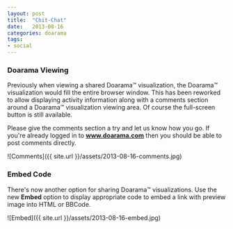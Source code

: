 ```yaml
---
layout: post
title:  "Chit-Chat"
date:   2013-08-16
categories: doarama
tags:
- social
---
```



### Doarama Viewing

Previously when viewing a shared Doarama&trade; visualization, the Doarama&trade; visualization would fill the entire browser window.  This has been reworked to allow displaying activity information along with a comments section around a Doarama&trade; visualization viewing area.  Of course the full-screen button is still available.

Please give the comments section a try and let us know how you go.  If you're already logged in to **www.doarama.com** then you should be able to post comments directly.

![Comments]({{ site.url }}/assets/2013-08-16-comments.jpg)

### Embed Code

There's now another option for sharing Doarama&trade; visualizations.  Use the new **Embed** option to display appropriate code to embed a link with preview image into HTML or BBCode.

![Embed]({{ site.url }}/assets/2013-08-16-embed.jpg)


